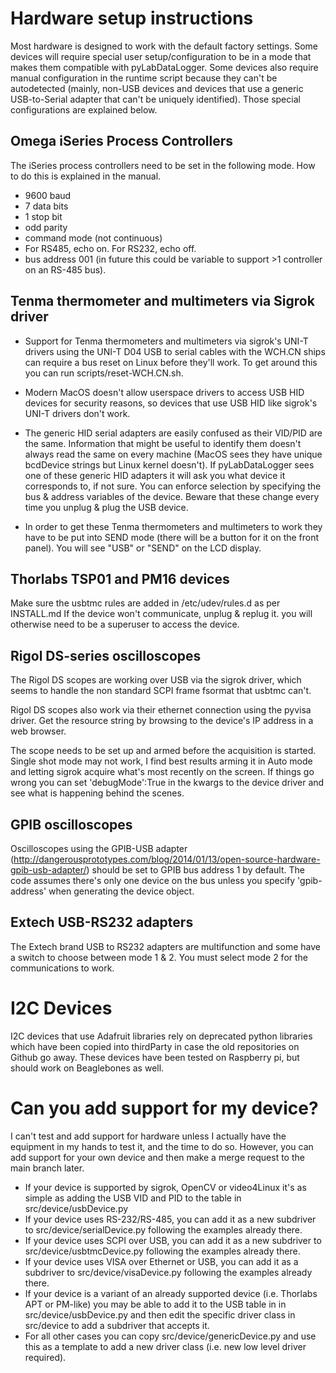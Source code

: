 # Hardware setup instructions

Most hardware is designed to work with the default factory settings.
Some devices will require special user setup/configuration to be in a mode that makes them compatible with pyLabDataLogger.
Some devices also require manual configuration in the runtime script because they can't be autodetected (mainly, non-USB devices and devices that use a generic USB-to-Serial adapter that can't be uniquely identified).
Those special configurations are explained below.

## Omega iSeries Process Controllers
The iSeries process controllers need to be set in the following mode. How to do this is explained in the manual.
- 9600 baud
- 7 data bits
- 1 stop bit
- odd parity
- command mode (not continuous)
- For RS485, echo on. For RS232, echo off.
- bus address 001 (in future this could be variable to support >1 controller on an RS-485 bus).

## Tenma thermometer and multimeters via Sigrok driver
- Support for Tenma thermometers and multimeters via sigrok's UNI-T drivers using the UNI-T D04 USB to serial cables with the WCH.CN ships can require a bus reset on Linux before they'll work. To get around this you can run scripts/reset-WCH.CN.sh. 

- Modern MacOS doesn't allow userspace drivers to access USB HID devices for security
  reasons, so devices that use USB HID like sigrok's UNI-T drivers don't work.

- The generic HID serial adapters are easily confused as their VID/PID are the same. Information that might be useful to identify them doesn't always read the same on every machine (MacOS sees they have unique bcdDevice strings but Linux kernel doesn't). If pyLabDataLogger sees one of these generic HID adapters it will ask you what device it corresponds to, if not sure. You can enforce selection by specifying the bus & address variables of the device. Beware that these change every time you unplug & plug the USB device.

- In order to get these Tenma thermometers and multimeters to work they have to be put into SEND mode (there will be a button for it on the front panel). You will see "USB" or "SEND" on the LCD display.

## Thorlabs TSP01 and PM16 devices
Make sure the usbtmc rules are added in /etc/udev/rules.d as per INSTALL.md
If the device won't communicate, unplug & replug it.
you will otherwise need to be a superuser to access the device.

## Rigol DS-series oscilloscopes
The Rigol DS scopes are working over USB via the sigrok driver, which seems to handle the non standard SCPI frame fsormat that usbtmc can't.

Rigol DS scopes also work via their ethernet connection using the pyvisa driver. Get the resource string by browsing to the device's IP address in a web browser.

The scope needs to be set up and armed before the acquisition is started. Single shot mode may not work, I find best results arming it in Auto mode and letting sigrok acquire what's most recently on the screen. If things go wrong you can set 'debugMode':True in the kwargs to the device driver and see what is happening behind the scenes.

## GPIB oscilloscopes
Oscilloscopes using the GPIB-USB adapter (http://dangerousprototypes.com/blog/2014/01/13/open-source-hardware-gpib-usb-adapter/) should be set to GPIB bus address 1 by default. The code assumes there's only one device on the bus unless you specify 'gpib-address' when generating the device object.

## Extech USB-RS232 adapters
The Extech brand USB to RS232 adapters are multifunction and some have a switch to choose between mode 1 & 2. You must select mode 2 for the communications to work.

# I2C Devices
I2C devices that use Adafruit libraries rely on deprecated python libraries which have been copied into thirdParty in case
the old repositories on Github go away. These devices have been tested on Raspberry pi, but should work on Beaglebones as well.

# Can you add support for my device?
I can't test and add support for hardware unless I actually have the equipment in my hands to test it, and the time to do so.
However, you can add support for your own device and then make a merge request to the main branch later.
- If your device is supported by sigrok, OpenCV or video4Linux it's as simple as adding the USB VID and PID to the table in src/device/usbDevice.py
- If your device uses RS-232/RS-485, you can add it as a new subdriver to src/device/serialDevice.py following the examples already there.
- If your device uses SCPI over USB, you can add it as a new subdriver to src/device/usbtmcDevice.py following the examples already there.
- If your device uses VISA over Ethernet or USB, you can add it as a subdriver to src/device/visaDevice.py following the examples already there.
- If your device is a variant of an already supported device (i.e. Thorlabs APT or PM-like) you may be able to add it to the USB table
  in in src/device/usbDevice.py and then edit the specific driver class in src/device to add a subdriver that accepts it.
- For all other cases you can copy src/device/genericDevice.py and use this as a template to add a new driver class (i.e. new low level driver required).
